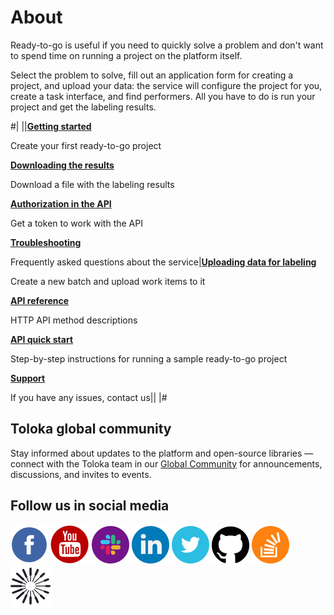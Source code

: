 # About

Ready-to-go is useful if you need to quickly solve a problem and don't want to spend time on running a project on the platform itself.

Select the problem to solve, fill out an application form for creating a project, and upload your data: the service will configure the project for you, create a task interface, and find performers. All you have to do is run your project and get the labeling results.

#|
||**[Getting started](quickstart.md)**

Create your first ready-to-go project

**[Downloading the results](download-results.html)**

Download a file with the labeling results

**[Authorization in the API](https://toloka.ai/docs/toloka-apps/api/concepts/authorization.html)**

Get a token to work with the API

**[Troubleshooting](troubleshooting.html)**

Frequently asked questions about the service|**[Uploading data for labeling](add-task.md)**

Create a new batch and upload work items to it

**[API reference](https://toloka.ai/docs/toloka-apps/api/ref/index.html)**

HTTP API method descriptions

**[API quick start](https://toloka.ai/docs/toloka-apps/api/concepts/quickstart-api.html)**

Step-by-step instructions for running a sample ready-to-go project

**[Support](https://toloka.ai/docs/guide/troubleshooting/support.html#troubleshooting__new_1)**

If you have any issues, contact us||
|#

## Toloka global community

Stay informed about updates to the platform and open-source libraries — connect with the Toloka team in our [Global Community](https://join.slack.com/t/tolokacommunity/shared_invite/zt-sxr745fr-dvfZffzvQTwNXOE0gEqysg) for announcements, discussions, and invites to events.

## Follow us in social media

[![Toloka on Facebook](../_images/SocialNetwork/facebook.svg)](https://www.facebook.com/tolokaglobal/) [![Toloka on YouTube](../_images/SocialNetwork/youtube.svg)](https://www.youtube.com/channel/UC3ECut-9h01eI1qsnx-GHKA/videos) [![Toloka in Slack](../_images/SocialNetwork/slack.svg)](https://join.slack.com/t/tolokacommunity/shared_invite/zt-sxr745fr-dvfZffzvQTwNXOE0gEqysg) [![Toloka in LinkedIn](../_images/SocialNetwork/linkedin.svg)](https://www.linkedin.com/company/toloka/) [![Toloka in Twitter](../_images/SocialNetwork/twitter.svg)](https://twitter.com/TolokaAI) [![Toloka on GitHub](../_images/SocialNetwork/github.svg)](https://github.com/toloka) [![Toloka on StackOverflow](../_images/SocialNetwork/StackOverflow.svg)](https://stackoverflow.com/questions/tagged/toloka) [![Toloka Blog](../_images/SocialNetwork/blog.svg)](https://toloka.ai/blog)
